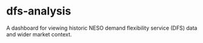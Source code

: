 # dfs-analysis
A dashboard for viewing historic NESO demand flexibility service (DFS) data and wider market context.
